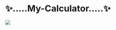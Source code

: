 <h1>✨.....My-Calculator.....✨</h1>

<img src="https://user-images.githubusercontent.com/85386114/213910219-b4084648-6d20-43c6-bef7-734767286af9.jpeg">
